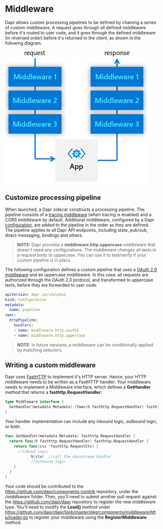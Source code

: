 # Middleware

Dapr allows custom processing pipelines to be defined by chaining a series of custom middleware. A request goes through all defined middleware before it's routed to user code, and it goes through the defined middleware (in reversed order) before it's returned to the client, as shown in the following diagram.

![Middleware](../../images/middleware.png)

## Customize processing pipeline

When launched, a Dapr sidecar constructs a processing pipeline. The pipeline consists of a [tracing middleware](../distributed-tracing/README.md) (when tracing is enabled) and a CORS middleware by default. Additional middleware, configured by a Dapr [configuration](../configuration/README.md), are added to the pipeline in the order as they are defined. The pipeline applies to all Dapr API endpoints, including state, pub/sub, direct messaging, bindings and others.

> **NOTE:** Dapr provides a **middleware.http.uppercase** middleware that doesn't need any configurations. The middleware changes all texts in a request body to uppercase. You can use it to test/verify if your custom pipeline is in place.

The following configuration defines a custom pipeline that uses a [OAuth 2.0 middleware](../../howto/authorization-with-oauth/README.md) and an uppercase middleware. In this case, all requests are authorized through the OAuth 2.0 protocol, and transformed to uppercase texts, before they are forwarded to user code.

```yaml
apiVersion: dapr.io/v1alpha1
kind: Configuration
metadata:
  name: pipeline
spec:
  httpPipeline:
    handlers:
    - name: middleware.http.oauth2
    - name: middleware.http.uppercase    
```

> **NOTE:** in future versions, a middleware can be conditionally applied by matching selectors.

## Writing a custom middleware

Dapr uses [FastHTTP](https://github.com/valyala/fasthttp) to implement it's HTTP server. Hence, your HTTP middleware needs to be written as a FastHTTP handler. Your middleware needs to implement a Middleware interface, which defines a **GetHandler** method that returns a **fasthttp.RequestHandler**:

```go
type Middleware interface {
  GetHandler(metadata Metadata) (func(h fasthttp.RequestHandler) fasthttp.RequestHandler, error)
}
```

Your handler implementation can include any inbound logic, outbound logic, or both:

```go
func GetHandler(metadata Metadata) fasthttp.RequestHandler {
  return func(h fasthttp.RequestHandler) fasthttp.RequestHandler {
    return func(ctx *fasthttp.RequestCtx) {
      //inboud logic
            h(ctx)  //call the downstream handler
            //outbound logic
    }
  }
}
```

Your code should be contributed to the https://github.com/dapr/components-contrib repository, under the */middleware* folder. Then, you'll need to submit another pull request against the https://github.com/dapr/dapr repository to register the new middleware type. You'll need to modify the **Load()** method under https://github.com/dapr/dapr/blob/master/pkg/components/middleware/http/loader.go to register your middleware using the **RegisterMiddleware** method.
